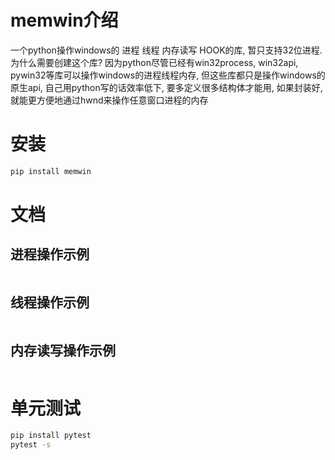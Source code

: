 # memwin介绍
一个python操作windows的 进程 线程 内存读写 HOOK的库, 暂只支持32位进程.
为什么需要创建这个库? 
因为python尽管已经有win32process, win32api, pywin32等库可以操作windows的进程线程内存, 但这些库都只是操作windows的原生api, 自己用python写的话效率低下, 要多定义很多结构体才能用, 
如果封装好, 就能更方便地通过hwnd来操作任意窗口进程的内存

# 安装
```sh
pip install memwin
```

# 文档
## 进程操作示例
```python

```

## 线程操作示例
```python

```

## 内存读写操作示例
```python

```

# 单元测试
```sh
pip install pytest
pytest -s
```